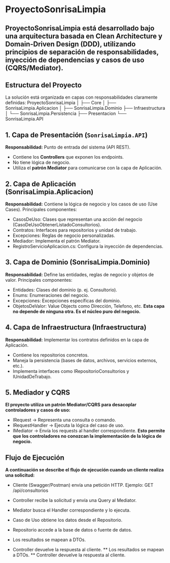 # ProyectoSonrisaLimpia

**ProyectoSonrisaLimpia** está desarrollado bajo una arquitectura basada en **Clean Architecture** y **Domain-Driven Design (DDD)**, utilizando principios de separación de responsabilidades, inyección de dependencias y casos de uso (CQRS/Mediator).
---

## Estructura del Proyecto

La solución está organizada en capas con responsabilidades claramente definidas:
ProyectoSonrisaLimpia
│
├── Core
│ ├── SonrisaLimpia.Aplicacion
│ ├── SonrisaLimpia.Dominio
├── Infraestructura
│ └── SonrisaLimpia.Persistencia
├── Presentacion
  └── SonrisaLimpia.API

## 1. Capa de Presentación (`SonrisaLimpia.API`)

**Responsabilidad:** Punto de entrada del sistema (API REST).

- Contiene los **Controllers** que exponen los endpoints.
- No tiene lógica de negocio.
- Utiliza el **patrón Mediator** para comunicarse con la capa de Aplicación.

##  2. Capa de Aplicación (SonrisaLimpia.Aplicacion)

**Responsabilidad:** Contiene la lógica de negocio y los casos de uso (Use Cases).
Principales componentes:

- CasosDeUso: Clases que representan una acción del negocio (CasoDeUsoObtenerListadoConsultorios).
- Contratos: Interfaces para repositorios y unidad de trabajo.
- Excepciones: Reglas de negocio personalizadas.
- Mediador: Implementa el patrón Mediator.
- RegistroServicioAplicacion.cs: Configura la inyección de dependencias.

## 3. Capa de Dominio (SonrisaLimpia.Dominio)

**Responsabilidad:** Define las entidades, reglas de negocio y objetos de valor.
Principales componentes:

- Entidades: Clases del dominio (p. ej. Consultorio).
- Enums: Enumeraciones del negocio.
- Excepciones: Excepciones específicas del dominio.
- ObjetosDeValor: Value Objects como Dirección, Telefono, etc.
**Esta capa no depende de ninguna otra. Es el núcleo puro del negocio.**

## 4. Capa de Infraestructura (Infraestructura)

**Responsabilidad:** Implementar los contratos definidos en la capa de Aplicación.

- Contiene los repositorios concretos.
- Maneja la persistencia (bases de datos, archivos, servicios externos, etc.).
- Implementa interfaces como IRepositorioConsultorios y IUnidadDeTrabajo.

## 5. Mediador y CQRS

**El proyecto utiliza un patrón Mediator/CQRS para desacoplar controladores y casos de uso:**
- IRequest → Representa una consulta o comando.
- IRequestHandler → Ejecuta la lógica del caso de uso.
- IMediator → Envía los requests al handler correspondiente.
**Esto permite que los controladores no conozcan la implementación de la lógica de negocio.**

## Flujo de Ejecución

**A continuación se describe el flujo de ejecución cuando un cliente realiza una solicitud:**
- Cliente (Swagger/Postman) envía una petición HTTP. Ejemplo: GET /api/consultorios

- Controller recibe la solicitud y envía una Query al Mediator.
- Mediator busca el Handler correspondiente y lo ejecuta.
- Caso de Uso obtiene los datos desde el Repositorio.
- Repositorio accede a la base de datos o fuente de datos.
- Los resultados se mapean a DTOs.
- Controller devuelve la respuesta al cliente.
** Los resultados se mapean a DTOs.
** Controller devuelve la respuesta al cliente.
  
